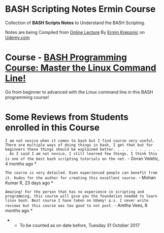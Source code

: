 # BASH Scripting Notes Ermin Course
Collection of **BASH Scripts Notes** to Understand the BASH Scripting.

Notes are being Compiled from [Online Lecture](https://www.udemy.com/bash-programming/ "BASH-Programming") By [Ermin Kreponic](https://www.udemy.com/user/erminkreponic/ "Ermin Kreponic") on [Udemy.com](https://www.udemy.com/ "Udemy")

# Course - [BASH Programming Course: Master the Linux Command Line!](https://www.udemy.com/bash-programming/ "BASH Programming Course: Master the Linux Command Line!")

Go from beginner to advanced with the Linux command line in this BASH programming course!

# Some Reviews from Students enrolled in this Course

`I am not novice when it comes to bash but I find course very useful. There are multiple ways of doing things in bash, I get
 that but for beginners those things should be explained better.
 . . . . . . . . . . . As I said I am not novice, I still learned few things. I think this is one of the best bash scripting tutorials on the net.`                                                       - Goran Veletic, 4 months ago *
                                                                                              
 `The course is very detailed. Even experienced people can benefit from it.
  Kudos for the author for creating this excellent course.`                  - Mohan Kumar R, 23 days ago *
                                          
  `Amazing! For the person that has no experience in scripting and programming, this course will give you the foundation
   needed to learn linux bash. Best course I have taken on Udemy! p.s. I never write reviews but this course was too good
   to not post.`                                                             - Aretha Vees, 6 months ago *
   
   * - To be counted as on date before, Tuesday 31 October 2017
